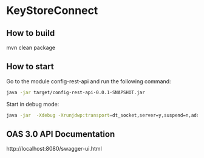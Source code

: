 # KeyStoreConnect

## How to build
mvn clean package

## How to start
Go to the module config-rest-api and run the following command:
```bash
java -jar target/config-rest-api-0.0.1-SNAPSHOT.jar
```
Start in debug mode:
```bash
java -jar  -Xdebug -Xrunjdwp:transport=dt_socket,server=y,suspend=n,address=*:5005 target/config-rest-api-0.0.1-SNAPSHOT.jar
```
## OAS 3.0 API Documentation
http://localhost:8080/swagger-ui.html